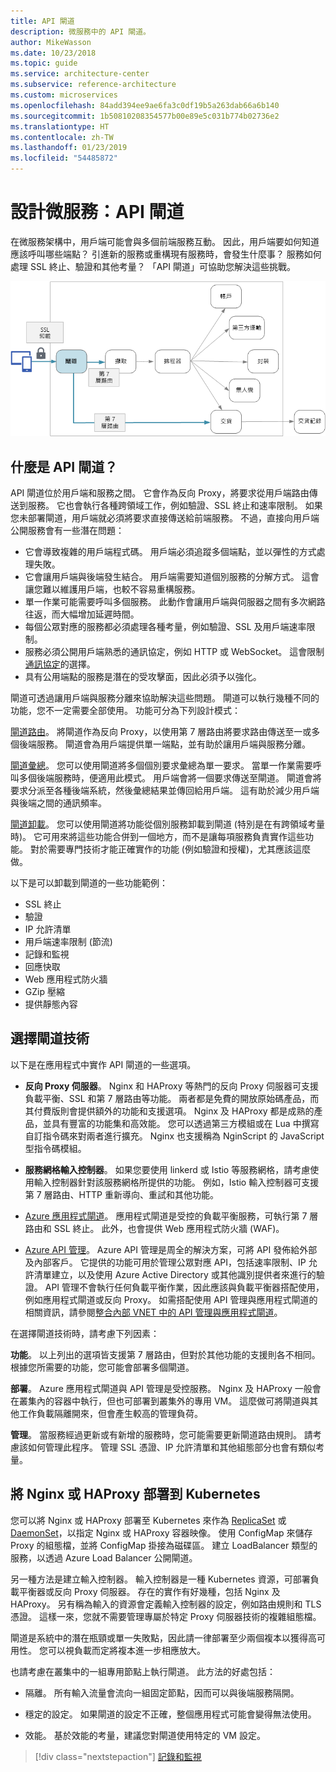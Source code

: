 ```yaml
---
title: API 閘道
description: 微服務中的 API 閘道。
author: MikeWasson
ms.date: 10/23/2018
ms.topic: guide
ms.service: architecture-center
ms.subservice: reference-architecture
ms.custom: microservices
ms.openlocfilehash: 84add394ee9ae6fa3c0df19b5a263dab66a6b140
ms.sourcegitcommit: 1b50810208354577b00e89e5c031b774b02736e2
ms.translationtype: HT
ms.contentlocale: zh-TW
ms.lasthandoff: 01/23/2019
ms.locfileid: "54485872"
---
```

# <a name="designing-microservices-api-gateways"></a>設計微服務：API 閘道

在微服務架構中，用戶端可能會與多個前端服務互動。 因此，用戶端要如何知道應該呼叫哪些端點？ 引進新的服務或重構現有服務時，會發生什麼事？ 服務如何處理 SSL 終止、驗證和其他考量？ 「API 閘道」可協助您解決這些挑戰。

![API 閘道圖](./images/gateway.png)

<!-- markdownlint-disable MD026 -->

## <a name="what-is-an-api-gateway"></a>什麼是 API 閘道？

<!-- markdownlint-enable MD026 -->

API 閘道位於用戶端和服務之間。 它會作為反向 Proxy，將要求從用戶端路由傳送到服務。 它也會執行各種跨領域工作，例如驗證、SSL 終止和速率限制。 如果您未部署閘道，用戶端就必須將要求直接傳送給前端服務。 不過，直接向用戶端公開服務會有一些潛在問題：

- 它會導致複雜的用戶端程式碼。 用戶端必須追蹤多個端點，並以彈性的方式處理失敗。
- 它會讓用戶端與後端發生結合。 用戶端需要知道個別服務的分解方式。 這會讓您難以維護用戶端，也較不容易重構服務。
- 單一作業可能需要呼叫多個服務。 此動作會讓用戶端與伺服器之間有多次網路往返，而大幅增加延遲時間。
- 每個公眾對應的服務都必須處理各種考量，例如驗證、SSL 及用戶端速率限制。
- 服務必須公開用戶端熟悉的通訊協定，例如 HTTP 或 WebSocket。 這會限制[通訊協定](./interservice-communication.md)的選擇。
- 具有公用端點的服務是潛在的受攻擊面，因此必須予以強化。

閘道可透過讓用戶端與服務分離來協助解決這些問題。 閘道可以執行幾種不同的功能，您不一定需要全部使用。 功能可分為下列設計模式：

[閘道路由](../patterns/gateway-routing.md)。 將閘道作為反向 Proxy，以使用第 7 層路由將要求路由傳送至一或多個後端服務。 閘道會為用戶端提供單一端點，並有助於讓用戶端與服務分離。

[閘道彙總](../patterns/gateway-aggregation.md)。 您可以使用閘道將多個個別要求彙總為單一要求。 當單一作業需要呼叫多個後端服務時，便適用此模式。 用戶端會將一個要求傳送至閘道。 閘道會將要求分派至各種後端系統，然後彙總結果並傳回給用戶端。 這有助於減少用戶端與後端之間的通訊頻率。

[閘道卸載](../patterns/gateway-offloading.md)。 您可以使用閘道將功能從個別服務卸載到閘道 (特別是在有跨領域考量時)。 它可用來將這些功能合併到一個地方，而不是讓每項服務負責實作這些功能。 對於需要專門技術才能正確實作的功能 (例如驗證和授權)，尤其應該這麼做。

以下是可以卸載到閘道的一些功能範例：

- SSL 終止
- 驗證
- IP 允許清單
- 用戶端速率限制 (節流)
- 記錄和監視
- 回應快取
- Web 應用程式防火牆
- GZip 壓縮
- 提供靜態內容

## <a name="choosing-a-gateway-technology"></a>選擇閘道技術

以下是在應用程式中實作 API 閘道的一些選項。

- **反向 Proxy 伺服器**。 Nginx 和 HAProxy 等熱門的反向 Proxy 伺服器可支援負載平衡、SSL 和第 7 層路由等功能。 兩者都是免費的開放原始碼產品，而其付費版則會提供額外的功能和支援選項。 Nginx 及 HAProxy 都是成熟的產品，並具有豐富的功能集和高效能。 您可以透過第三方模組或在 Lua 中撰寫自訂指令碼來對兩者進行擴充。 Nginx 也支援稱為 NginScript 的 JavaScript 型指令碼模組。

- **服務網格輸入控制器**。 如果您要使用 linkerd 或 Istio 等服務網格，請考慮使用輸入控制器針對該服務網格所提供的功能。 例如，Istio 輸入控制器可支援第 7 層路由、HTTP 重新導向、重試和其他功能。

- [Azure 應用程式閘道](/azure/application-gateway/)。 應用程式閘道是受控的負載平衡服務，可執行第 7 層路由和 SSL 終止。 此外，也會提供 Web 應用程式防火牆 (WAF)。

- [Azure API 管理](/azure/api-management/)。 Azure API 管理是周全的解決方案，可將 API 發佈給外部及內部客戶。 它提供的功能可用於管理公眾對應 API，包括速率限制、IP 允許清單建立，以及使用 Azure Active Directory 或其他識別提供者來進行的驗證。 API 管理不會執行任何負載平衡作業，因此應該與負載平衡器搭配使用，例如應用程式閘道或反向 Proxy。 如需搭配使用 API 管理與應用程式閘道的相關資訊，請參閱[整合內部 VNET 中的 API 管理與應用程式閘道](/azure/api-management/api-management-howto-integrate-internal-vnet-appgateway)。

在選擇閘道技術時，請考慮下列因素：

**功能**。 以上列出的選項皆支援第 7 層路由，但對於其他功能的支援則各不相同。 根據您所需要的功能，您可能會部署多個閘道。

**部署**。 Azure 應用程式閘道與 API 管理是受控服務。 Nginx 及 HAProxy 一般會在叢集內的容器中執行，但也可部署到叢集外的專用 VM。 這麼做可將閘道與其他工作負載隔離開來，但會產生較高的管理負荷。

**管理**。 當服務經過更新或有新增的服務時，您可能需要更新閘道路由規則。 請考慮該如何管理此程序。 管理 SSL 憑證、IP 允許清單和其他組態部分也會有類似考量。

## <a name="deploying-nginx-or-haproxy-to-kubernetes"></a>將 Nginx 或 HAProxy 部署到 Kubernetes

您可以將 Nginx 或 HAProxy 部署至 Kubernetes 來作為 [ReplicaSet](https://kubernetes.io/docs/concepts/workloads/controllers/replicaset/) 或 [DaemonSet](https://kubernetes.io/docs/concepts/workloads/controllers/daemonset/)，以指定 Nginx 或 HAProxy 容器映像。 使用 ConfigMap 來儲存 Proxy 的組態檔，並將 ConfigMap 掛接為磁碟區。 建立 LoadBalancer 類型的服務，以透過 Azure Load Balancer 公開閘道。

另一種方法是建立輸入控制器。 輸入控制器是一種 Kubernetes 資源，可部署負載平衡器或反向 Proxy 伺服器。 存在的實作有好幾種，包括 Nginx 及 HAProxy。 另有稱為輸入的資源會定義輸入控制器的設定，例如路由規則和 TLS 憑證。 這樣一來，您就不需要管理專屬於特定 Proxy 伺服器技術的複雜組態檔。

閘道是系統中的潛在瓶頸或單一失敗點，因此請一律部署至少兩個複本以獲得高可用性。 您可以視負載而定將複本進一步相應放大。

也請考慮在叢集中的一組專用節點上執行閘道。 此方法的好處包括：

- 隔離。 所有輸入流量會流向一組固定節點，因而可以與後端服務隔開。

- 穩定的設定。 如果閘道的設定不正確，整個應用程式可能會變得無法使用。

- 效能。 基於效能的考量，建議您對閘道使用特定的 VM 設定。

> [!div class="nextstepaction"]
> [記錄和監視](./logging-monitoring.md)
